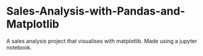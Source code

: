 # Sales-Analysis-with-Pandas-and-Matplotlib
A sales analysis project that visualises with matplotlib. Made using a jupyter notebook.
